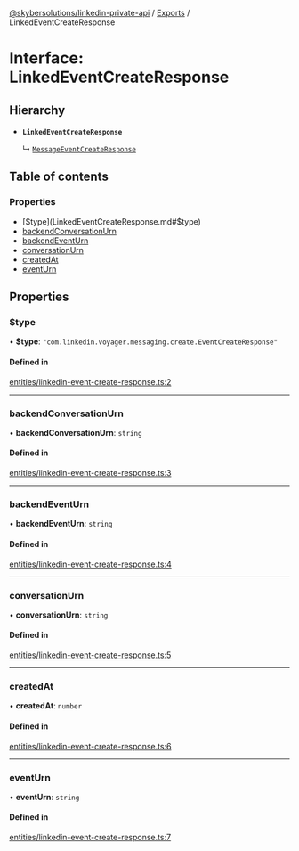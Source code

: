 [@skybersolutions/linkedin-private-api](../README.md) / [Exports](../modules.md) / LinkedEventCreateResponse

# Interface: LinkedEventCreateResponse

## Hierarchy

- **`LinkedEventCreateResponse`**

  ↳ [`MessageEventCreateResponse`](MessageEventCreateResponse.md)

## Table of contents

### Properties

- [$type](LinkedEventCreateResponse.md#$type)
- [backendConversationUrn](LinkedEventCreateResponse.md#backendconversationurn)
- [backendEventUrn](LinkedEventCreateResponse.md#backendeventurn)
- [conversationUrn](LinkedEventCreateResponse.md#conversationurn)
- [createdAt](LinkedEventCreateResponse.md#createdat)
- [eventUrn](LinkedEventCreateResponse.md#eventurn)

## Properties

### $type

• **$type**: ``"com.linkedin.voyager.messaging.create.EventCreateResponse"``

#### Defined in

[entities/linkedin-event-create-response.ts:2](https://github.com/SkyberSolutions/linkedin-private-api/blob/c247a0c/src/entities/linkedin-event-create-response.ts#L2)

___

### backendConversationUrn

• **backendConversationUrn**: `string`

#### Defined in

[entities/linkedin-event-create-response.ts:3](https://github.com/SkyberSolutions/linkedin-private-api/blob/c247a0c/src/entities/linkedin-event-create-response.ts#L3)

___

### backendEventUrn

• **backendEventUrn**: `string`

#### Defined in

[entities/linkedin-event-create-response.ts:4](https://github.com/SkyberSolutions/linkedin-private-api/blob/c247a0c/src/entities/linkedin-event-create-response.ts#L4)

___

### conversationUrn

• **conversationUrn**: `string`

#### Defined in

[entities/linkedin-event-create-response.ts:5](https://github.com/SkyberSolutions/linkedin-private-api/blob/c247a0c/src/entities/linkedin-event-create-response.ts#L5)

___

### createdAt

• **createdAt**: `number`

#### Defined in

[entities/linkedin-event-create-response.ts:6](https://github.com/SkyberSolutions/linkedin-private-api/blob/c247a0c/src/entities/linkedin-event-create-response.ts#L6)

___

### eventUrn

• **eventUrn**: `string`

#### Defined in

[entities/linkedin-event-create-response.ts:7](https://github.com/SkyberSolutions/linkedin-private-api/blob/c247a0c/src/entities/linkedin-event-create-response.ts#L7)
